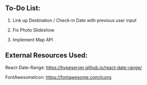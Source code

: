 ## To-Do List:

1. Link up Destination / Check-in Date with previous user input

2. Fix Photo Slideshow

3. Implement Map API

## External Resources Used:

React-Date-Range: https://hypeserver.github.io/react-date-range/

FontAwesomeIcon: https://fontawesome.com/icons

